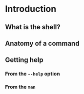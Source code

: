 ---
---

# Introduction

## What is the shell?

## Anatomy of a command

## Getting help

### From the `--help` option

### From the `man`

